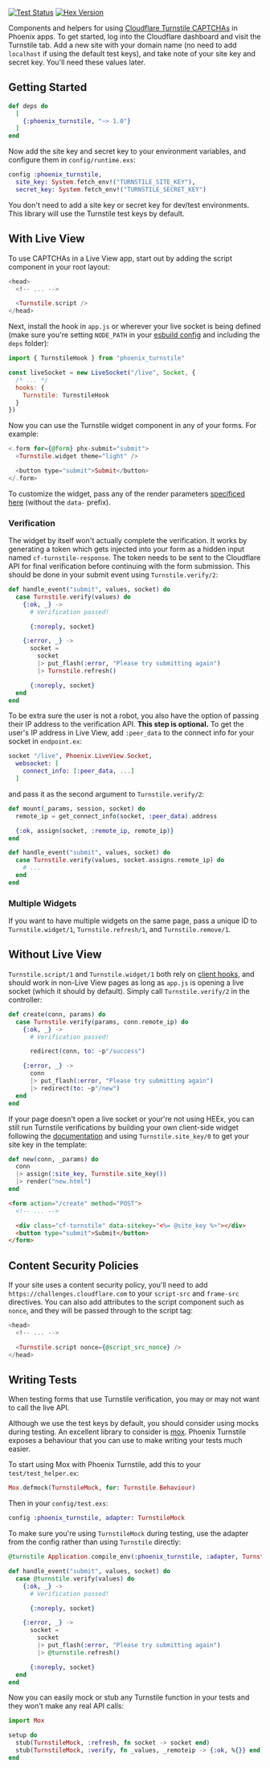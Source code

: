<a href="https://github.com/jsonmaur/phoenix-turnstile/actions/workflows/test.yml"><img alt="Test Status" src="https://img.shields.io/github/actions/workflow/status/jsonmaur/phoenix-turnstile/test.yml?label=&style=for-the-badge&logo=github"></a> <a href="https://hexdocs.pm/phoenix_turnstile/"><img alt="Hex Version" src="https://img.shields.io/hexpm/v/phoenix_turnstile?style=for-the-badge&label=&logo=elixir" /></a>

Components and helpers for using [Cloudflare Turnstile CAPTCHAs](https://www.cloudflare.com/products/turnstile/) in Phoenix apps. To get started, log into the Cloudflare dashboard and visit the Turnstile tab. Add a new site with your domain name (no need to add `localhost` if using the default test keys), and take note of your site key and secret key. You'll need these values later.

## Getting Started

```elixir
def deps do
  [
    {:phoenix_turnstile, "~> 1.0"}
  ]
end
```

Now add the site key and secret key to your environment variables, and configure them in `config/runtime.exs`:

```elixir
config :phoenix_turnstile,
  site_key: System.fetch_env!("TURNSTILE_SITE_KEY"),
  secret_key: System.fetch_env!("TURNSTILE_SECRET_KEY")
```

You don't need to add a site key or secret key for dev/test environments. This library will use the Turnstile test keys by default.

## With Live View

To use CAPTCHAs in a Live View app, start out by adding the script component in your root layout:

```heex
<head>
  <!-- ... -->

  <Turnstile.script />
</head>
```

Next, install the hook in `app.js` or wherever your live socket is being defined (make sure you're setting `NODE_PATH` in your [esbuild config](https://github.com/phoenixframework/esbuild#adding-to-phoenix) and including the `deps` folder):

```javascript
import { TurnstileHook } from "phoenix_turnstile"

const liveSocket = new LiveSocket("/live", Socket, {
  /* ... */
  hooks: {
    Turnstile: TurnstileHook
  }
})
```

Now you can use the Turnstile widget component in any of your forms. For example:

```heex
<.form for={@form} phx-submit="submit">
  <Turnstile.widget theme="light" />

  <button type="submit">Submit</button>
</.form>
```

To customize the widget, pass any of the render parameters [specificed here](https://developers.cloudflare.com/turnstile/get-started/client-side-rendering/#configurations) (without the `data-` prefix).

### Verification

The widget by itself won't actually complete the verification. It works by generating a token which gets injected into your form as a hidden input named `cf-turnstile-response`. The token needs to be sent to the Cloudflare API for final verification before continuing with the form submission. This should be done in your submit event using `Turnstile.verify/2`:

```elixir
def handle_event("submit", values, socket) do
  case Turnstile.verify(values) do
    {:ok, _} ->
      # Verification passed!

      {:noreply, socket}

    {:error, _} ->
      socket =
        socket
        |> put_flash(:error, "Please try submitting again")
        |> Turnstile.refresh()

      {:noreply, socket}
  end
end
```

To be extra sure the user is not a robot, you also have the option of passing their IP address to the verification API. **This step is optional.** To get the user's IP address in Live View, add `:peer_data` to the connect info for your socket in `endpoint.ex`:

```elixir
socket "/live", Phoenix.LiveView.Socket,
  websocket: [
    connect_info: [:peer_data, ...]
  ]
```

and pass it as the second argument to `Turnstile.verify/2`:

```elixir
def mount(_params, session, socket) do
  remote_ip = get_connect_info(socket, :peer_data).address

  {:ok, assign(socket, :remote_ip, remote_ip)}
end

def handle_event("submit", values, socket) do
  case Turnstile.verify(values, socket.assigns.remote_ip) do
    # ...
  end
end
```

### Multiple Widgets

If you want to have multiple widgets on the same page, pass a unique ID to `Turnstile.widget/1`, `Turnstile.refresh/1`, and `Turnstile.remove/1`.

## Without Live View

`Turnstile.script/1` and `Turnstile.widget/1` both rely on [client hooks](https://hexdocs.pm/phoenix_live_view/js-interop.html#client-hooks-via-phx-hook), and should work in non-Live View pages as long as `app.js` is opening a live socket (which it should by default). Simply call `Turnstile.verify/2` in the controller:

```elixir
def create(conn, params) do
  case Turnstile.verify(params, conn.remote_ip) do
    {:ok, _} ->
      # Verification passed!

      redirect(conn, to: ~p"/success")

    {:error, _} ->
      conn
      |> put_flash(:error, "Please try submitting again")
      |> redirect(to: ~p"/new")
  end
end
```

If your page doesn't open a live socket or your're not using HEEx, you can still run Turnstile verifications by building your own client-side widget following the [documentation](https://developers.cloudflare.com/turnstile/get-started/client-side-rendering/) and using `Turnstile.site_key/0` to get your site key in the template:

```elixir
def new(conn, _params) do
  conn
  |> assign(:site_key, Turnstile.site_key())
  |> render("new.html")
end
```

```html
<form action="/create" method="POST">
  <!-- ... -->

  <div class="cf-turnstile" data-sitekey="<%= @site_key %>"></div>
  <button type="submit">Submit</button>
</form>
```

## Content Security Policies

If your site uses a content security policy, you'll need to add `https://challenges.cloudflare.com` to your `script-src` and `frame-src` directives. You can also add attributes to the script component such as `nonce`, and they will be passed through to the script tag:

```heex
<head>
  <!-- ... -->

  <Turnstile.script nonce={@script_src_nonce} />
</head>
```

## Writing Tests

When testing forms that use Turnstile verification, you may or may not want to call the live API.

Although we use the test keys by default, you should consider using mocks during testing. An excellent library to consider is [mox](https://github.com/dashbitco/mox). Phoenix Turnstile exposes a behaviour that you can use to make writing your tests much easier.

To start using Mox with Phoenix Turnstile, add this to your `test/test_helper.ex`:

```elixir
Mox.defmock(TurnstileMock, for: Turnstile.Behaviour)
```

Then in your `config/test.exs`:

```elixir
config :phoenix_turnstile, adapter: TurnstileMock
```

To make sure you're using `TurnstileMock` during testing, use the adapter from the config rather than using `Turnstile` directly:

```elixir
@turnstile Application.compile_env(:phoenix_turnstile, :adapter, Turnstile)

def handle_event("submit", values, socket) do
  case @turnstile.verify(values) do
    {:ok, _} ->
      # Verification passed!

      {:noreply, socket}

    {:error, _} ->
      socket =
        socket
        |> put_flash(:error, "Please try submitting again")
        |> @turnstile.refresh()

      {:noreply, socket}
  end
end
```

Now you can easily mock or stub any Turnstile function in your tests and they won't make any real API calls:

```elixir
import Mox

setup do
  stub(TurnstileMock, :refresh, fn socket -> socket end)
  stub(TurnstileMock, :verify, fn _values, _remoteip -> {:ok, %{}} end)
end
```
